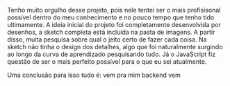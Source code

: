 Tenho muito orgulho desse projeto, pois nele tentei ser o mais profisisonal possível dentro do meu conhecimento e no pouco tempo que tenho tido ultimamente.
A ideia inicial do projeto foi completamente desenvolvida por desenhos, a sketch completa está incluída na pasta de imagens. A partir disso, muita pesquisa sobre qual o jeito certo de fazer cada coisa.
Na sketch não tinha o design dos detalhes, algo que foi naturalmente surgindo ao longo da curva de aprendizado pesquisando tudo. Já o JavaScript fiz questão de ser o mais perfeito possível para o que eu sei atualmente.

Uma conclusão para isso tudo é: vem pra mim backend vem
